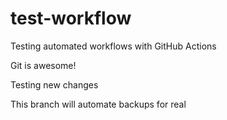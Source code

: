 # test-workflow
Testing automated workflows with GitHub Actions

Git is awesome!

Testing new changes

This branch will automate backups for real